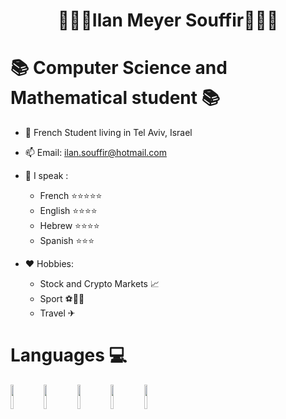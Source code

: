 # <h1 align="center">👨🏽‍💻Ilan Meyer Souffir👨🏽‍💻</h1>
# 📚 Computer Science and Mathematical student 📚

  
* 📌 French Student living in Tel Aviv, Israel   
* 📫 Email: ilan.souffir@hotmail.com 
* 👄 I speak :
  *  French ⭐⭐⭐⭐⭐
  *  English ⭐⭐⭐⭐
  *  Hebrew ⭐⭐⭐⭐
  *  Spanish ⭐⭐⭐
     
* ❤️ Hobbies: 
  * Stock and Crypto Markets 📈 
  * Sport ⚽🥋🎾
  * Travel ✈     

# Languages 💻
<p align="left">
  <img align="left" width=10% src = "https://user-images.githubusercontent.com/55143087/140656080-18e3a6fa-9b09-4da7-8d30-5923ec747a2b.png"/>
  <img align="left" width=10% src = "https://user-images.githubusercontent.com/55143087/140655777-6e0602ad-96ac-43fc-ab81-ff818c75a250.png"/>
  <img align="left" width=10% src = "https://user-images.githubusercontent.com/55143087/140656136-4231ba50-aefa-456d-8007-7dca9233438d.png"/>
  <img align="left" width=10% src = "https://user-images.githubusercontent.com/55143087/140656142-7d6c60ac-39a0-48e8-b605-b96b5a794d1a.png"/>
  <img align="left" width=10% src = "https://user-images.githubusercontent.com/55143087/140664080-db347985-c611-4f46-bd2c-3cf089f806c5.png"/>
   </p>

    

